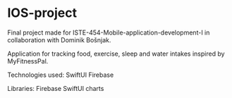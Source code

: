 # IOS-project

Final project made for ISTE-454-Mobile-application-development-I in collaboration with Dominik Bošnjak.

Application for tracking food, exercise, sleep and water intakes inspired by MyFitnessPal.

Technologies used:
SwiftUI
Firebase

Libraries:
Firebase
SwiftUI charts
